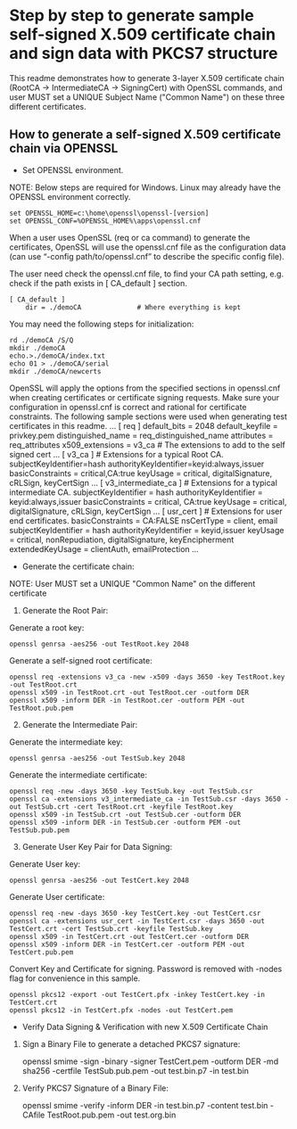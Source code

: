 # Step by step to generate sample self-signed X.509 certificate chain and sign data with PKCS7 structure

This readme demonstrates how to generate 3-layer X.509 certificate chain (RootCA -> IntermediateCA -> SigningCert) with OpenSSL commands, and user MUST set a UNIQUE Subject Name ("Common Name") on these three different certificates.

## How to generate a self-signed X.509 certificate chain via OPENSSL
* Set OPENSSL environment.

NOTE: Below steps are required for Windows. Linux may already have the OPENSSL environment correctly.

    set OPENSSL_HOME=c:\home\openssl\openssl-[version]
    set OPENSSL_CONF=%OPENSSL_HOME%\apps\openssl.cnf

When a user uses OpenSSL (req or ca command) to generate the certificates, OpenSSL will use the openssl.cnf file as the configuration data (can use “-config path/to/openssl.cnf” to describe the specific config file).

The user need check the openssl.cnf file, to find your CA path setting, e.g. check if the path exists in [ CA_default ] section.

    [ CA_default ]
        dir = ./demoCA              # Where everything is kept

You may need the following steps for initialization:

    rd ./demoCA /S/Q
    mkdir ./demoCA
    echo.>./demoCA/index.txt
    echo 01 > ./demoCA/serial
    mkdir ./demoCA/newcerts

OpenSSL will apply the options from the specified sections in openssl.cnf when creating certificates or certificate signing requests. Make sure your configuration in openssl.cnf is correct and rational for certificate constraints.
The following sample sections were used when generating test certificates in this readme.
    ...
    [ req ]
    default_bits        = 2048
    default_keyfile     = privkey.pem
    distinguished_name  = req_distinguished_name
    attributes          = req_attributes
    x509_extensions     = v3_ca       # The extensions to add to the self signed cert
    ...
    [ v3_ca ]
    # Extensions for a typical Root CA.
    subjectKeyIdentifier=hash
    authorityKeyIdentifier=keyid:always,issuer
    basicConstraints = critical,CA:true
    keyUsage = critical, digitalSignature, cRLSign, keyCertSign
    ...
    [ v3_intermediate_ca ]
    # Extensions for a typical intermediate CA.
    subjectKeyIdentifier = hash
    authorityKeyIdentifier = keyid:always,issuer
    basicConstraints = critical, CA:true
    keyUsage = critical, digitalSignature, cRLSign, keyCertSign
    ...
    [ usr_cert ]
    # Extensions for user end certificates.
    basicConstraints = CA:FALSE
    nsCertType = client, email
    subjectKeyIdentifier = hash
    authorityKeyIdentifier = keyid,issuer
    keyUsage = critical, nonRepudiation, digitalSignature, keyEncipherment
    extendedKeyUsage = clientAuth, emailProtection
    ...

* Generate the certificate chain:

NOTE: User MUST set a UNIQUE "Common Name" on the different certificate

1) Generate the Root Pair:

Generate a root key:

    openssl genrsa -aes256 -out TestRoot.key 2048

Generate a self-signed root certificate:

    openssl req -extensions v3_ca -new -x509 -days 3650 -key TestRoot.key -out TestRoot.crt
    openssl x509 -in TestRoot.crt -out TestRoot.cer -outform DER
    openssl x509 -inform DER -in TestRoot.cer -outform PEM -out TestRoot.pub.pem

2) Generate the Intermediate Pair:

Generate the intermediate key:

    openssl genrsa -aes256 -out TestSub.key 2048

Generate the intermediate certificate:

    openssl req -new -days 3650 -key TestSub.key -out TestSub.csr
    openssl ca -extensions v3_intermediate_ca -in TestSub.csr -days 3650 -out TestSub.crt -cert TestRoot.crt -keyfile TestRoot.key
    openssl x509 -in TestSub.crt -out TestSub.cer -outform DER
    openssl x509 -inform DER -in TestSub.cer -outform PEM -out TestSub.pub.pem

3) Generate User Key Pair for Data Signing:

Generate User key:

    openssl genrsa -aes256 -out TestCert.key 2048

Generate User certificate:

    openssl req -new -days 3650 -key TestCert.key -out TestCert.csr
    openssl ca -extensions usr_cert -in TestCert.csr -days 3650 -out TestCert.crt -cert TestSub.crt -keyfile TestSub.key
    openssl x509 -in TestCert.crt -out TestCert.cer -outform DER
    openssl x509 -inform DER -in TestCert.cer -outform PEM -out TestCert.pub.pem

Convert Key and Certificate for signing. Password is removed with -nodes flag for convenience in this sample.

    openssl pkcs12 -export -out TestCert.pfx -inkey TestCert.key -in TestCert.crt
    openssl pkcs12 -in TestCert.pfx -nodes -out TestCert.pem

* Verify Data Signing & Verification with new X.509 Certificate Chain

1) Sign a Binary File to generate a detached PKCS7 signature:

    openssl smime -sign -binary -signer TestCert.pem -outform DER -md sha256 -certfile TestSub.pub.pem -out test.bin.p7 -in test.bin

2) Verify PKCS7 Signature of a Binary File:

    openssl smime -verify -inform DER -in test.bin.p7 -content test.bin -CAfile TestRoot.pub.pem -out test.org.bin

